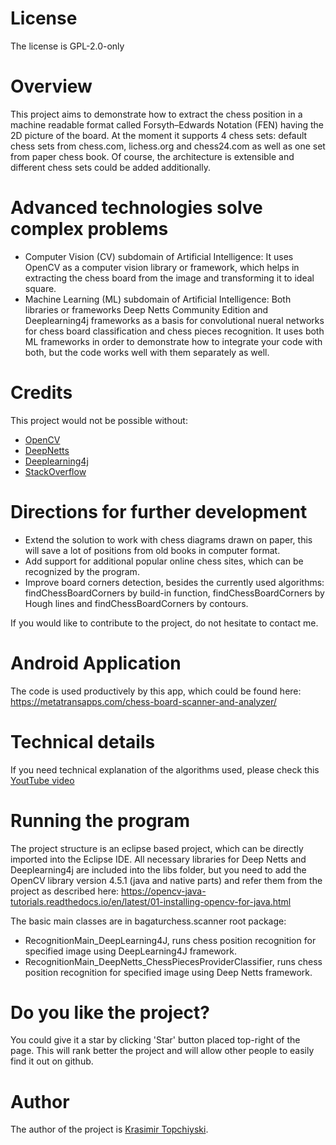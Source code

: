 # License

The license is GPL-2.0-only

# Overview

This project aims to demonstrate how to extract the chess position in a machine readable format called Forsyth–Edwards Notation (FEN) having the 2D picture of the board.
At the moment it supports 4 chess sets: default chess sets from chess.com, lichess.org and chess24.com as well as one set from paper chess book. Of course, the architecture is extensible and different chess sets could be added additionally.

# Advanced technologies solve complex problems
 - Computer Vision (CV) subdomain of Artificial Intelligence: It uses OpenCV as a computer vision library or framework, which helps in extracting the chess board from the image and transforming it to ideal square.
 - Machine Learning (ML) subdomain of Artificial Intelligence: Both libraries or frameworks Deep Netts Community Edition and Deeplearning4j frameworks as a basis for convolutional nueral networks for chess board classification and chess pieces recognition. It uses both ML frameworks in order to demonstrate how to integrate your code with both, but the code works well with them separately as well.

# Credits

This project would not be possible without:
  -  [OpenCV](https://opencv.org/)
  -  [DeepNetts](https://www.deepnetts.com/)
  -  [Deeplearning4j](https://deeplearning4j.org/)
  -  [StackOverflow](https://stackoverflow.com/)

# Directions for further development
  -  Extend the solution to work with chess diagrams drawn on paper, this will save a lot of positions from old books in computer format.
  -  Add support for additional popular online chess sites, which can be recognized by the program.
  -  Improve board corners detection, besides the currently used algorithms: findChessBoardCorners by build-in function, findChessBoardCorners by Hough lines and findChessBoardCorners by contours.

If you would like to contribute to the project, do not hesitate to contact me.

# Android Application

The code is used productively by this app, which could be found here: https://metatransapps.com/chess-board-scanner-and-analyzer/

# Technical details

If you need technical explanation of the algorithms used, please check this [YoutTube video](https://youtu.be/PS5xAGx89mU)

# Running the program

The project structure is an eclipse based project, which can be directly imported into the Eclipse IDE.
All necessary libraries for Deep Netts and Deeplearning4j are included into the libs folder, but you need to add the OpenCV library version 4.5.1 (java and native parts) and refer them from the project as described here: https://opencv-java-tutorials.readthedocs.io/en/latest/01-installing-opencv-for-java.html

The basic main classes are in bagaturchess.scanner root package:
 - RecognitionMain_DeepLearning4J, runs chess position recognition for specified image using DeepLearning4J framework. 
 - RecognitionMain_DeepNetts_ChessPiecesProviderClassifier, runs chess position recognition for specified image using Deep Netts framework. 

# Do you like the project?

You could give it a star by clicking 'Star' button placed top-right of the page.
This will rank better the project and will allow other people to easily find it out on github.

# Author

The author of the project is <a href="https://www.linkedin.com/in/topchiyski/">Krasimir Topchiyski</a>.
